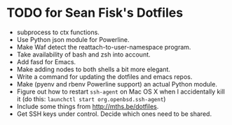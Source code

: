 TODO for Sean Fisk's Dotfiles
=============================

* subprocess to ctx functions.
* Use Python json module for Powerline.
* Make Waf detect the reattach-to-user-namespace program.
* Take availability of bash and zsh into account.
* Add fasd for Emacs.
* Make adding nodes to both shells a bit more elegant.
* Write a command for updating the dotfiles and emacs repos.
* Make (pyenv and rbenv Powerline support) an actual Python module.
* Figure out how to restart `ssh-agent` on Mac OS X when I accidentally kill it (do this: `launchctl start org.openbsd.ssh-agent`)
* Include some things from http://mths.be/dotfiles.
* Get SSH keys under control. Decide which ones need to be shared.
